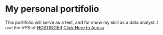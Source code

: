 # My personal portifolio
This portifolio will serve as a test, and for show my skill as a data analyst.
I use the VPS of [HOSTINGER](https://www.hostinger.com.br/cart?product=vps%3Avps_kvm_2&period=12&referral_type=cart_link&REFERRALCODE=5Q0GLAUCIAPO&referral_id=019577ad-1535-71a7-bec8-8ae1de0d9208)
[Click Here to Acess](https://glauciofilho.com.br)
